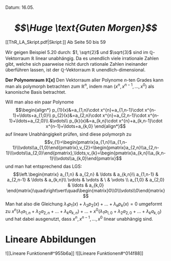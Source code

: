 Datum: 16.05.

# ***$$\Huge \text{Guten Morgen}$$***

[[ThR_LA_Skript.pdf|Skript:]] Ab Seite 50 bis 59

Wir geigen Beispiel 5.20 durch: $1, \sqrt{2}$ und $\sqrt{3}$ sind im $\mathbb{Q}$-Vektorraum $\mathbb{R}$ linear unabhängig. Da es unendlich viele irrationale Zahlen gibt, welche sich paarweise nicht durch rationale Zahlen ineinander überführen lassen, ist der $\mathbb{Q}$-Vektorraum $\mathbb{R}$ unendlich-dimensional.

**Der Polynomraum $\mathbb{K}[x]$**
Den Vektorraum aller Polynome $n$-ten Grades kann man als polymorph betrachten zum $\mathbb{R}^{n}$, indem man $(x^{n},x^{n-1},\ldots,x^{0})$ als kanonische Basis betrachtet.

Will man also ein paar Polynome $$\begin{align*}
p_{1}(x)&=a_{1,n}\cdot x^{n}+a_{1,n-1}\cdot x^{n-1}+\ldots+a_{1,0}\\
p_{2}(x)&=a_{2,n}\cdot x^{n}+a_{2,n-1}\cdot x^{n-1}+\ldots+a_{2,0}\\
&\vdots\\
p_{k}(x)&=a_{k,n}\cdot x^{n}+a_{k,n-1}\cdot x^{n-1}+\ldots+a_{k,0}
\end{align*}$$ auf lineare Unabhängigkeit prüfen, sind diese polymorph zu $$v_{1}=\begin{pmatrix}a_{1,n}\\a_{1,n-1}\\\vdots\\a_{1,0}\end{pmatrix},v_{2}=\begin{pmatrix}a_{2,n}\\a_{2,n-1}\\\vdots\\a_{2,0}\end{pmatrix},\ldots,v_{k}=\begin{pmatrix}a_{k,n}\\a_{k,n-1}\\\vdots\\a_{k,0}\end{pmatrix}$$ und man hat entsprechend das LGS: $$\left.\begin{matrix}
    a_{1,n}   & a_{2,n}   & \ldots & a_{k,n}\\
    a_{1,n-1} & a_{2,n-1} & \ldots & a_{k,n}\\
    \vdots    & \vdots    & \ & \vdots \\
    a_{1,0}   & a_{2,0}   & \ldots & a_{k,0}
\end{matrix}\quad\right\vert\quad\begin{matrix}0\\0\\\vdots\\0\end{matrix}$$
Man hat also die Gleichung $\lambda_{1}p_{1}(x)+\lambda_{2}p_{2}(x)+\ldots+\lambda_{k}p_{k}(x)=0$ umgeformt zu $x^{n}(\lambda_{1}a_{1,n}+\lambda_{2}a_{2,n}+\ldots+\lambda_{k}a_{k,n})+\ldots+x^{0}(\lambda_{1}a_{1,0}+\lambda_{2}a_{2,0}+\ldots+\lambda_{k}a_{k,0})$ und hat dabei ausgenutzt, dass $x^{n},x^{n-1},\ldots,x^{0}$ linear unabhängig sind.

# Lineare Abbildungen

![[Lineare Funktionen#^955b6a]]
![[Lineare Funktionen#^014f88]]

